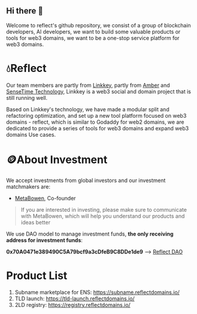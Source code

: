 ## Hi there 👋

Welcome to reflect's github repository, we consist of a group of blockchain developers, AI developers, we want to build some valuable products or tools for web3 domains, we want to be a one-stop service platform for web3 domains.

<!--

**Here are some ideas to get you started:**

🙋‍♀️ A short introduction - what is your organization all about?
🌈 Contribution guidelines - how can the community get involved?
👩‍💻 Useful resources - where can the community find your docs? Is there anything else the community should know?
🍿 Fun facts - what does your team eat for breakfast?
🧙 Remember, you can do mighty things with the power of [Markdown](https://docs.github.com/github/writing-on-github/getting-started-with-writing-and-formatting-on-github/basic-writing-and-formatting-syntax)
-->

# 💧Reflect
Our team members are partly from [Linkkey](https://linkkey.io), partly from [Amber](https://www.ambergroup.io/) and [SenseTime Technology](https://www.sensetime.com/), Linkkey is a web3 social and domain project that is still running well.

Based on Linkkey's technology, we have made a modular split and refactoring optimization, and set up a new tool platform focused on web3 domains - reflect, which is similar to Godaddy for web2 domains, we are dedicated to provide a series of tools for web3 domains and expand web3 domains Use cases.

# 🪙About Investment
We accept investments from global investors and our investment matchmakers are: 
- [MetaBowen](https://twitter.com/_MetaBowen), Co-founder

> If you are interested in investing, please make sure to communicate with MetaBowen, which will help you understand our products and ideas better

We use DAO model to manage investment funds, **the only receiving address for investment funds**: 

**0x70A0471e389490C5A79bcf9a3cDfeB9C8DDe1de9** --> [Reflect DAO](https://polygonscan.com/address/0x70a0471e389490c5a79bcf9a3cdfeb9c8dde1de9)

# Product List
1. Subname marketplace for ENS: https://subname.reflectdomains.io/
2. TLD launch: https://tld-launch.reflectdomains.io/
3. 2LD registry: https://registry.reflectdomains.io/
